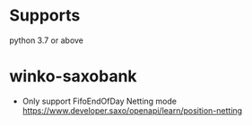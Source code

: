 # Supports
python 3.7 or above

# winko-saxobank

- Only support FifoEndOfDay Netting mode https://www.developer.saxo/openapi/learn/position-netting

